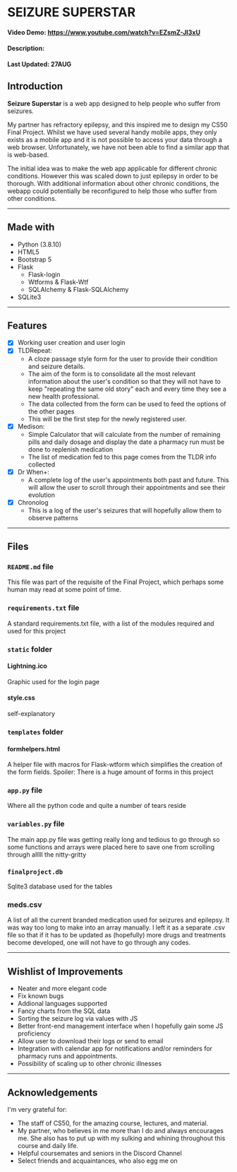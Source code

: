 # SEIZURE SUPERSTAR
#### Video Demo:  https://www.youtube.com/watch?v=EZsmZ-JI3xU
#### Description:

**Last Updated: 27AUG**

## Introduction
**Seizure Superstar** is a web app designed to help people who suffer from seizures. 

My partner has refractory epilepsy, and this inspired me to design my CS50 Final Project. Whilst we have used several handy mobile apps, they only exists as a mobile app and it is not possible to access your data through a web browser. Unfortunately, we have not been able to find a similar app that is web-based.

The initial idea was to make the web app applicable for different chronic conditions. However this was scaled down to just epilepsy in order to be thorough. With additional information about other chronic conditions, the webapp could potentially be reconfigured to help those who suffer from other conditions.
_________
## Made with
- Python (3.8.10)
- HTML5
- Bootstrap 5
- Flask
    - Flask-login
    - Wtforms & Flask-Wtf
    - SQLAlchemy & Flask-SQLAlchemy
- SQLite3
_________
## Features
- [x] Working user creation and user login 
- [x] TLDRepeat:
    - A cloze passage style form for the user to provide their condition and seizure details. 
    - The aim of the form is to consolidate all the most relevant information about the user's condition so that they will not have to keep "repeating the same old story" each and every time they see a new health professional.
    - The data collected from the form can be used to feed the options of the other pages  
    - This will be the first step for the newly registered user.
- [x] Medison:
    - Simple Calculator that will calculate from the number of remaining pills and daily dosage and display the date a pharmacy run must be done to replenish medication
    - The list of medication fed to this page comes from the TLDR info collected
- [x] Dr When+:
    - A complete log of the user's appointments both past and future. This will allow the user to scroll through their appointments and see their evolution
- [x] Chronolog
    - This is a log of the user's seizures that will hopefully allow them to observe patterns 
_________
## Files
### `README.md` file
This file was part of the requisite of the Final Project, which perhaps some human may read at some point of time.
### `requirements.txt` file
A standard requirements.txt file, with a list of the modules required and used for this project

### `static` folder
#### Lightning.ico
Graphic used for the login page
#### style.css
self-explanatory

### `templates` folder


#### formhelpers.html 
A helper file with macros for Flask-wtform which simplifies the creation of the form fields. Spoiler: There is a huge amount of forms in this project

### `app.py` file
Where all the python code and quite a number of tears reside

### `variables.py` file
The main app.py file was getting really long and tedious to go through so some functions and arrays were placed here to save one from scrolling through alllll the nitty-gritty

### `finalproject.db`
Sqlite3 database used for the tables

### meds.csv
A list of all the current branded medication used for seizures and epilepsy. It was way too long to make into an array manually. I left it as a separate .csv file so that if it has to be updated as (hopefully) more drugs and treatments become developed, one will not have to go through any codes.
_________
## Wishlist of Improvements
* Neater and more elegant code
* Fix known bugs
* Addional languages supported
* Fancy charts from the SQL data
* Sorting the seizure log via values with JS
* Better front-end management interface when I hopefully gain some JS proficiency
* Allow user to download their logs or send to email
* Integration with calendar app for notifications and/or reminders for pharmacy runs and appointments.
* Possibility of scaling up to other chronic illnesses
_________
## Acknowledgements
I'm very grateful for:
- The staff of CS50, for the amazing course, lectures, and material. 
- My partner, who believes in me more than I do and always encourages me. She also has to put up with my sulking and whining throughout this course and daily life.
- Helpful coursemates and seniors in the Discord Channel
- Select friends and acquaintances, who also egg me on

